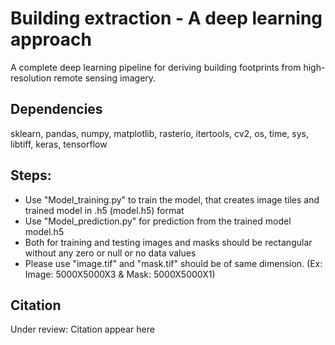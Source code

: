 # Building extraction - A deep learning approach
A complete deep learning pipeline for deriving building footprints from high-resolution remote sensing imagery.



## Dependencies

  sklearn,
  pandas,
  numpy,
  matplotlib,
  rasterio,
  itertools,
  cv2,
  os,
  time,
  sys,
  libtiff,
  keras,
  tensorflow




## Steps:

- Use "Model_training.py" to train the model, that creates image tiles and trained model in .h5 (model.h5) format
- Use "Model_prediction.py" for prediction from the trained model model.h5 
- Both for training and testing images and masks should be rectangular without any zero or null or no data values
- Please use "image.tif" and "mask.tif" should be of same dimension. (Ex: Image: 5000X5000X3 & Mask: 5000X5000X1) 



## Citation


Under review: Citation appear here
